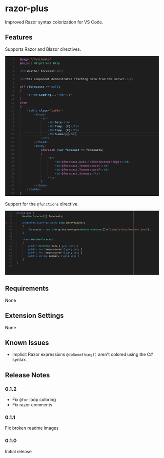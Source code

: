 # razor-plus

Improved Razor syntax colorization for VS Code.

## Features

Supports Razor and Blazor directives.

![Directives and Expressions](images/DirectivesAndExpressions.PNG)

Support for the `@functions` directive.

![functions](images/FunctionsDirective.PNG)

## Requirements

None

## Extension Settings

None

## Known Issues

- Implicit Razor expressions `@doSomething()` aren't colored using the C# syntax.

## Release Notes

### 0.1.2

- Fix `@for` loop coloring
- Fix razor comments

### 0.1.1

Fix broken readme images

### 0.1.0

Initial release
